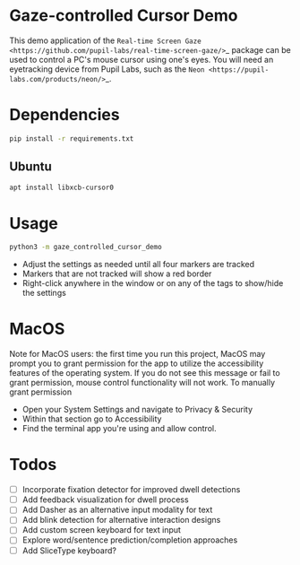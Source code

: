 # Gaze-controlled Cursor Demo
This demo application of the `Real-time Screen Gaze <https://github.com/pupil-labs/real-time-screen-gaze/>`_ package can be used to control a PC's mouse cursor using one's eyes. You will need an eyetracking device from Pupil Labs, such as the `Neon <https://pupil-labs.com/products/neon/>`_.

# Dependencies
```bash
pip install -r requirements.txt
```
## Ubuntu
```bash
apt install libxcb-cursor0
```

# Usage
```bash
python3 -m gaze_controlled_cursor_demo
```

- Adjust the settings as needed until all four markers are tracked
- Markers that are not tracked will show a red border
- Right-click anywhere in the window or on any of the tags to show/hide the settings

# MacOS
Note for MacOS users: the first time you run this project, MacOS may prompt you to grant permission for the app to utilize the accessibility features of the operating system. If you do not see this message or fail to grant permission, mouse control functionality will not work.
To manually grant permission

- Open your System Settings and navigate to Privacy & Security
- Within that section go to Accessibility
- Find the terminal app you're using and allow control.

# Todos
- [ ] Incorporate fixation detector for improved dwell detections
- [ ] Add feedback visualization for dwell process
- [ ] Add Dasher as an alternative input modality for text
- [ ] Add blink detection for alternative interaction designs
- [ ] Add custom screen keyboard for text input
- [ ] Explore word/sentence prediction/completion approaches
- [ ] Add SliceType keyboard?
